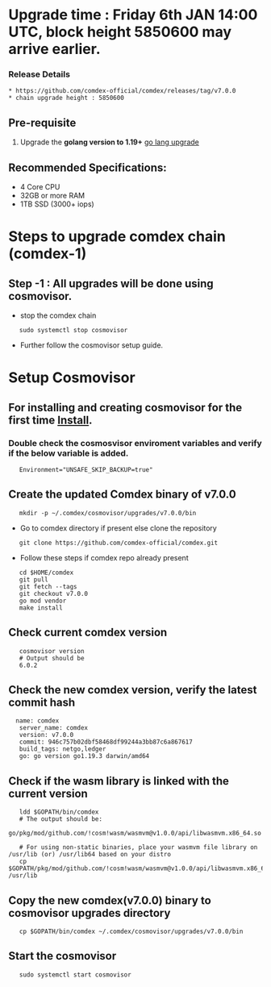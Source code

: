 # Upgrade time : Friday 6th JAN 14:00 UTC, block height 5850600 may arrive earlier. 

### Release Details
    * https://github.com/comdex-official/comdex/releases/tag/v7.0.0
    * chain upgrade height : 5850600


## Pre-requisite
1. Upgrade the **golang version to 1.19+** [go lang upgrade](https://go.dev/doc/install)

## Recommended Specifications:
   * 4 Core CPU
   * 32GB or more RAM
   * 1TB SSD (3000+ iops)

# Steps to upgrade comdex chain (comdex-1)

## Step -1 : All upgrades will be done using cosmovisor.

* stop the comdex chain

```shell
   sudo systemctl stop cosmovisor
```

* Further follow the cosmovisor setup guide.

# Setup Cosmovisor

## For installing and creating cosmovisor for the first time [Install](https://github.com/comdex-official/networks/blob/main/testnet/cosmovisor-setup.md). 

### Double check the cosmosvisor enviroment variables and verify if the below variable is added.

```shell
   Environment="UNSAFE_SKIP_BACKUP=true"
```

## Create the updated Comdex binary of v7.0.0

```shell
   mkdir -p ~/.comdex/cosmovisor/upgrades/v7.0.0/bin
```
* Go to comdex directory if present else clone the repository

```shell
   git clone https://github.com/comdex-official/comdex.git
```

* Follow these steps if comdex repo already present

```shell
   cd $HOME/comdex
   git pull
   git fetch --tags
   git checkout v7.0.0
   go mod vendor
   make install
```

## Check current comdex version
```shell
   cosmovisor version
   # Output should be
   6.0.2
```

## Check the new comdex version, verify the latest commit hash

```shell
  name: comdex
   server_name: comdex
   version: v7.0.0
   commit: 946c757b02dbf58468df99244a3bb87c6a867617
   build_tags: netgo,ledger
   go: go version go1.19.3 darwin/amd64

```

## Check if the wasm library is linked with the current version 

```shell
   ldd $GOPATH/bin/comdex
   # The output should be:
   go/pkg/mod/github.com/!cosm!wasm/wasmvm@v1.0.0/api/libwasmvm.x86_64.so

   # For using non-static binaries, place your wasmvm file library on /usr/lib (or) /usr/lib64 based on your distro
   cp $GOPATH/pkg/mod/github.com/!cosm!wasm/wasmvm@v1.0.0/api/libwasmvm.x86_64.so /usr/lib
```


## Copy the new comdex(v7.0.0) binary to cosmovisor upgrades directory

```shell
   cp $GOPATH/bin/comdex ~/.comdex/cosmovisor/upgrades/v7.0.0/bin
```

## Start the cosmovisor

```shell
   sudo systemctl start cosmovisor
```
